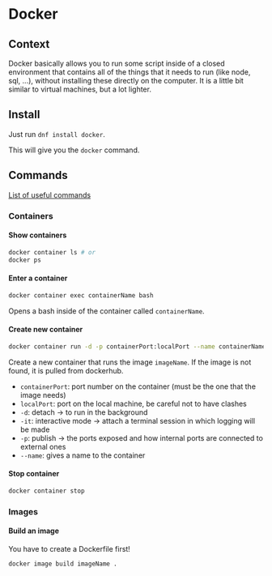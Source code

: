 # Docker

## Context

Docker basically allows you to run some script inside of a closed environment that contains all of the things that it needs to run (like node, sql, ...), without installing these directly on the computer. It is a little bit similar to virtual machines, but a lot lighter.

## Install

Just run `dnf install docker`.

This will give you the `docker` command.

## Commands
[List of useful commands](https://gist.github.com/bradtraversy/89fad226dc058a41b596d586022a9bd3)

### Containers
#### Show containers

```bash
docker container ls # or
docker ps
```

#### Enter a container

```bash
docker container exec containerName bash
```

Opens a bash inside of the container called `containerName`.

#### Create new container

```bash
docker container run -d -p containerPort:localPort --name containerName imageName
```

Create a new container that runs the image `imageName`. If the image is not found, it is pulled from dockerhub.

- `containerPort`: port number on the container (must be the one that the image needs)
- `localPort`: port on the local machine, be careful not to have clashes
- `-d`: detach -> to run in the background
- `-it`: interactive mode -> attach a terminal session in which logging will be made
- `-p`: publish -> the ports exposed and how internal ports are connected to external ones
- `--name`: gives a name to the container

#### Stop container

```bash 
docker container stop
```

### Images

#### Build an image

You have to create a Dockerfile first!

```bash 
docker image build imageName .
```
